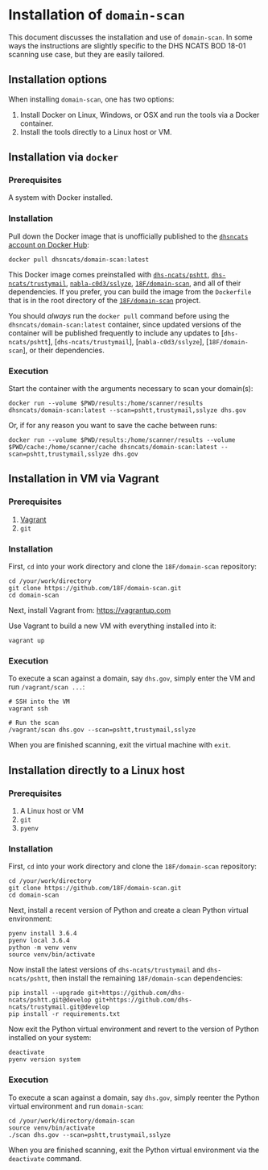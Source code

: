 # Installation of `domain-scan` #

This document discusses the installation and use of `domain-scan`.  In
some ways the instructions are slightly specific to the DHS NCATS BOD
18-01 scanning use case, but they are easily tailored.

## Installation options ##

When installing `domain-scan`, one has two options:

1. Install Docker on Linux, Windows, or OSX and run the tools via a
   Docker container.
2. Install the tools directly to a Linux host or VM.

## Installation via `docker` ##

### Prerequisites ###

A system with Docker installed.

### Installation ###

Pull down the Docker image that is unofficially published to the
[`dhsncats` account on Docker
Hub](https://hub.docker.com/u/dhsncats/dashboard/):

```
docker pull dhsncats/domain-scan:latest
```

This Docker image comes preinstalled with
[`dhs-ncats/pshtt`](https://github.com/dhs-ncats/pshtt),
[`dhs-ncats/trustymail`](https://github.com/dhs-ncats/trustymail),
[`nabla-c0d3/sslyze`](https://github.com/nabla-c0d3/sslyze/),
[`18F/domain-scan`](https://github.com/18F/domain-scan), and all of
their dependencies.  If you prefer, you can build the image from the
`Dockerfile` that is in the root directory of the
[`18F/domain-scan`](https://github.com/18F/domain-scan) project.

You should *always* run the `docker pull` command before using the
`dhsncats/domain-scan:latest` container, since updated versions of the
container will be published frequently to include any updates to
[`dhs-ncats/pshtt`], [`dhs-ncats/trustymail`], [`nabla-c0d3/sslyze`],
[`18F/domain-scan`], or their dependencies.

### Execution ###

Start the container with the arguments necessary to scan your domain(s):

```
docker run --volume $PWD/results:/home/scanner/results dhsncats/domain-scan:latest --scan=pshtt,trustymail,sslyze dhs.gov
```

Or, if for any reason you want to save the cache between runs:

```
docker run --volume $PWD/results:/home/scanner/results --volume $PWD/cache:/home/scanner/cache dhsncats/domain-scan:latest --scan=pshtt,trustymail,sslyze dhs.gov
```

## Installation in VM via Vagrant ##

### Prerequisites ###

1. [Vagrant](https://vagrantup.com)
2. `git`

### Installation ###

First, `cd` into your work directory and clone the `18F/domain-scan` repository:

```
cd /your/work/directory
git clone https://github.com/18F/domain-scan.git
cd domain-scan
```

Next, install Vagrant from: <https://vagrantup.com>

Use Vagrant to build a new VM with everything installed into it:

```
vagrant up
```

### Execution ###

To execute a scan against a domain, say `dhs.gov`, simply enter the VM and run
`/vagrant/scan ...`:

```
# SSH into the VM
vagrant ssh

# Run the scan
/vagrant/scan dhs.gov --scan=pshtt,trustymail,sslyze
```

When you are finished scanning, exit the virtual machine with `exit`.

## Installation directly to a Linux host ##

### Prerequisites ###

1. A Linux host or VM
2. `git`
3. `pyenv`

### Installation ###

First, `cd` into your work directory and clone the `18F/domain-scan` repository:

```
cd /your/work/directory
git clone https://github.com/18F/domain-scan.git
cd domain-scan
```

Next, install a recent version of Python and create a clean Python virtual environment:

```
pyenv install 3.6.4
pyenv local 3.6.4
python -m venv venv
source venv/bin/activate
```

Now install the latest versions of `dhs-ncats/trustymail` and
`dhs-ncats/pshtt`, then install the remaining `18F/domain-scan`
dependencies:

```
pip install --upgrade git+https://github.com/dhs-ncats/pshtt.git@develop git+https://github.com/dhs-ncats/trustymail.git@develop
pip install -r requirements.txt
```

Now exit the Python virtual environment and revert to the version of Python installed on your system:

```
deactivate
pyenv version system
```

### Execution ###

To execute a scan against a domain, say `dhs.gov`, simply reenter the
Python virtual environment and run `domain-scan`:

```
cd /your/work/directory/domain-scan
source venv/bin/activate
./scan dhs.gov --scan=pshtt,trustymail,sslyze
```

When you are finished scanning, exit the Python virtual environment
via the `deactivate` command.
